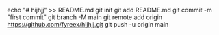 echo "# hijhjj" >> README.md
git init
git add README.md
git commit -m "first commit"
git branch -M main
git remote add origin https://github.com/fyreex/hijhjj.git
git push -u origin main
